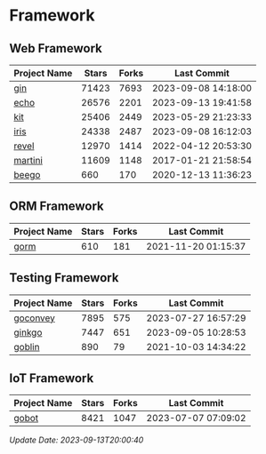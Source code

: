 # Framework

## Web Framework
| Project Name | Stars | Forks | Last Commit |
| ------------ | ----- | ----- | ----------- |
| [gin](https://github.com/gin-gonic/gin) | 71423 | 7693 | 2023-09-08 14:18:00 |
| [echo](https://github.com/labstack/echo) | 26576 | 2201 | 2023-09-13 19:41:58 |
| [kit](https://github.com/go-kit/kit) | 25406 | 2449 | 2023-05-29 21:23:33 |
| [iris](https://github.com/kataras/iris) | 24338 | 2487 | 2023-09-08 16:12:03 |
| [revel](https://github.com/revel/revel) | 12970 | 1414 | 2022-04-12 20:53:30 |
| [martini](https://github.com/go-martini/martini) | 11609 | 1148 | 2017-01-21 21:58:54 |
| [beego](https://github.com/astaxie/beego) | 660 | 170 | 2020-12-13 11:36:23 |

## ORM Framework
| Project Name | Stars | Forks | Last Commit |
| ------------ | ----- | ----- | ----------- |
| [gorm](https://github.com/jinzhu/gorm) | 610 | 181 | 2021-11-20 01:15:37 |

## Testing Framework
| Project Name | Stars | Forks | Last Commit |
| ------------ | ----- | ----- | ----------- |
| [goconvey](https://github.com/smartystreets/goconvey) | 7895 | 575 | 2023-07-27 16:57:29 |
| [ginkgo](https://github.com/onsi/ginkgo) | 7447 | 651 | 2023-09-05 10:28:53 |
| [goblin](https://github.com/franela/goblin) | 890 | 79 | 2021-10-03 14:34:22 |

## IoT Framework
| Project Name | Stars | Forks | Last Commit |
| ------------ | ----- | ----- | ----------- |
| [gobot](https://github.com/hybridgroup/gobot) | 8421 | 1047 | 2023-07-07 07:09:02 |

*Update Date: 2023-09-13T20:00:40*